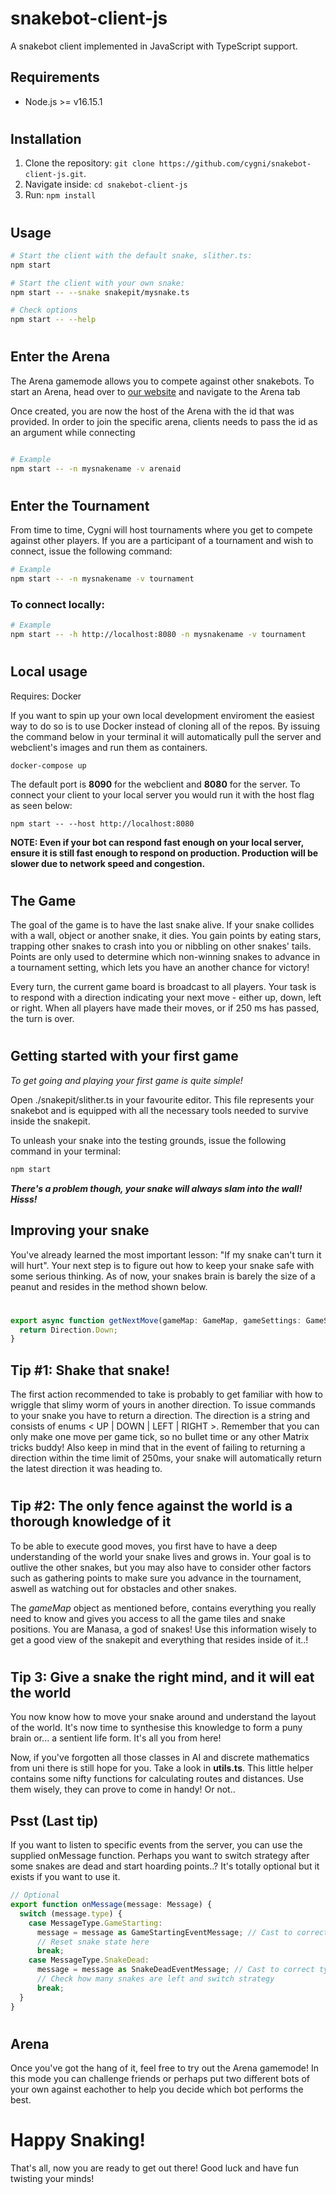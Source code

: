 # snakebot-client-js

A snakebot client implemented in JavaScript with TypeScript support.

## Requirements

- Node.js >= v16.15.1

#

## Installation

1. Clone the repository: `git clone https://github.com/cygni/snakebot-client-js.git`.
1. Navigate inside: `cd snakebot-client-js`
1. Run: `npm install`

#

## Usage

```bash
# Start the client with the default snake, slither.ts:
npm start

# Start the client with your own snake:
npm start -- --snake snakepit/mysnake.ts

# Check options
npm start -- --help
```

#

## Enter the Arena

The Arena gamemode allows you to compete against other snakebots. To start an Arena, head over to [our website](https://snake.cygni.se) and navigate to the Arena tab

Once created, you are now the host of the Arena with the id that was provided. In order to join the specific arena, clients needs to pass the id as an argument while connecting

```bash

# Example
npm start -- -n mysnakename -v arenaid

```

#

## Enter the Tournament

From time to time, Cygni will host tournaments where you get to compete against other players. If you are a participant of a tournament and wish to connect,
issue the following command:

```bash
# Example
npm start -- -n mysnakename -v tournament
```

### To connect locally:

```bash
# Example
npm start -- -h http://localhost:8080 -n mysnakename -v tournament
```

#

## Local usage

Requires: Docker

If you want to spin up your own local development enviroment the easiest way to do so is to use Docker instead of cloning all of the repos. By issuing the command below in your terminal it will automatically pull the server and webclient's images and run them as containers.

`docker-compose up`

The default port is **8090** for the webclient and **8080** for the server. To connect your client to your local server you would run it with the host flag as seen below:

`npm start -- --host http://localhost:8080`

**NOTE: Even if your bot can respond fast enough on your local server, ensure it is still fast enough to respond on production. Production will be slower due to network speed and congestion.**

#

## The Game

The goal of the game is to have the last snake alive. If your snake collides with a wall, object or another snake, it dies. You gain points by eating stars, trapping other snakes to crash into you or nibbling on other snakes' tails. Points are only used to determine which non-winning snakes to advance in a tournament setting, which lets you have an another chance for victory!

Every turn, the current game board is broadcast to all players. Your task is to respond with a direction indicating your next move - either up, down, left or right. When all players have made their moves, or if 250 ms has passed, the turn is over.

#

## Getting started with your first game

_To get going and playing your first game is quite simple!_

Open ./snakepit/slither.ts in your favourite editor. This file represents your snakebot and is equipped with all the necessary tools needed to survive inside the snakepit.

To unleash your snake into the testing grounds, issue the following command in your terminal:

```bash
npm start
```

**_There's a problem though, your snake will always slam into the wall! Hisss!_**

## Improving your snake

You've already learned the most important lesson: "If my snake can't turn it will hurt". Your next step is to figure out how to keep your snake safe with some serious thinking. As of now, your snakes brain is barely the size of a peanut and resides in the method shown below.

#

```ts
export async function getNextMove(gameMap: GameMap, gameSettings: GameSettings, gameTick: number) {
  return Direction.Down;
}
```

## Tip #1: Shake that snake!

The first action recommended to take is probably to get familiar with how to wriggle that slimy worm of yours in another direction. To issue commands to your snake you have to return a direction. The direction is a string and consists of enums < UP | DOWN | LEFT | RIGHT >. Remember that you can only make one move per game tick, so no bullet time or any other Matrix tricks buddy! Also keep in mind that in the event of failing to returning a direction within the time limit of 250ms, your snake will automatically return the latest direction it was heading to.

#

## Tip #2: The only fence against the world is a thorough knowledge of it

To be able to execute good moves, you first have to have a deep understanding of the world your snake lives and grows in. Your goal is to outlive the other snakes, but you may also have to consider other factors such as gathering points to make sure you advance in the tournament, aswell as watching out for obstacles and other snakes.

The _gameMap_ object as mentioned before, contains everything you really need to know and gives you access to all the game tiles and snake positions. You are Manasa, a god of snakes! Use this information wisely to get a good view of the snakepit and everything that resides inside of it..!

#

## Tip 3: Give a snake the right mind, and it will eat the world

You now know how to move your snake around and understand the layout of the world. It's now time to synthesise this knowledge to form a puny brain or... a sentient life form. It's all you from here!

Now, if you've forgotten all those classes in AI and discrete mathematics from uni there is still hope for you. Take a look in **utils.ts**. This little helper contains some nifty functions for calculating routes and distances. Use them wisely, they can prove to come in handy! Or not..

## Psst (Last tip)

If you want to listen to specific events from the server, you can use the supplied onMessage function. Perhaps you want to switch strategy after some snakes are dead and start hoarding points..? It's totally optional but it exists if you want to use it.

```ts
// Optional
export function onMessage(message: Message) {
  switch (message.type) {
    case MessageType.GameStarting:
      message = message as GameStartingEventMessage; // Cast to correct type
      // Reset snake state here
      break;
    case MessageType.SnakeDead:
      message = message as SnakeDeadEventMessage; // Cast to correct type
      // Check how many snakes are left and switch strategy
      break;
  }
}
```

#

## Arena

Once you've got the hang of it, feel free to try out the Arena gamemode! In this mode you can challenge friends or perhaps put two different bots of your own against eachother to help you decide which bot performs the best.

#

# Happy Snaking!

That's all, now you are ready to get out there! Good luck and have fun twisting your minds!
